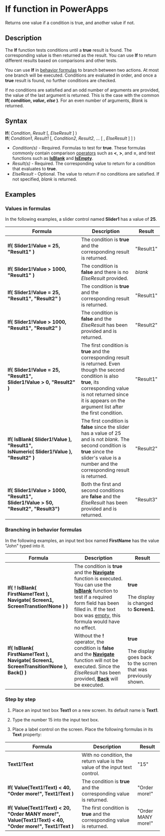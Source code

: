<properties
	pageTitle="PowerApps: If function"
	description="Reference information for the If function in PowerApps, including syntax and examples"
	services=""
	suite="powerapps"
	documentationCenter="na"
	authors="gregli-msft"
	manager="dwrede"
	editor=""
	tags=""/>

<tags
   ms.service="powerapps"
   ms.devlang="na"
   ms.topic="article"
   ms.tgt_pltfrm="na"
   ms.workload="na"
   ms.date="11/07/2015"
   ms.author="gregli"/>

# If function in PowerApps #

Returns one value if a condition is true, and another value if not. 

## Description ##

The **If** function tests conditions until a **true** result is found.  The corresponding value is then returned as the result.  You can use **If** to return different results based on comparisons and other tests.  

You can use **If** in [behavior formulas](working-with-formulas-in-depth.md#behavior-formulas) to branch between two actions.  At most one branch will be executed.  Conditions are evaluated in order, and once a **true** result is found, no further conditions are checked.

If no conditions are satisfied and an odd number of arguments are provided, the value of the last argument is returned.  This is the case with the common **If( *condition*, *value*, *else* )**.  For an even number of arguments, *Blank* is returned.

## Syntax ##

**If**( *Condition*, *Result* [, *ElseResult* ] )<br>**If**( *Condition1*, *Result1* [, *Condition2*, *Result2*, ... [ , *ElseResult* ] ] )

- *Condition(s)* - Required.  Formulas to test for **true**.  These formulas commonly contain comparison [operators](operators.md) such as **<**, **>**, and **=**, and test functions such as **[IsBlank](function-isblank-isempty.md)** and **[IsEmpty](function-isblank-isempty.md)**.
- *Result(s)* - Required.  The corresponding value to return for a condition that evaluates to **true**.
- *ElseResult* - Optional.  The value to return if no conditions are satisfied.  If not specified, *blank* is returned.

## Examples ##

### Values in formulas ###

In the following examples, a slider control named **Slider1** has a value of **25**.

| Formula | Description | Result |
|---------|-------------|--------|
| **If( Slider1!Value&nbsp;=&nbsp;25, "Result1" )** | The condition is **true** and the corresponding result is returned. | "Result1" |
| **If( Slider1!Value&nbsp;>&nbsp;1000, "Result1" )** | The condition is **false** and there is no *ElseResult* provided.  | *blank* |
| **If( Slider1!Value&nbsp;=&nbsp;25, "Result1", "Result2" )** | The condition is **true** and the corresponding result is returned. | "Result1" |
| **If( Slider1!Value&nbsp;>&nbsp;1000, "Result1", "Result2" )** | The condition is **false** and the *ElseResult* has been provided and is returned.   | "Result2" |
| **If( Slider1!Value&nbsp;=&nbsp;25, "Result1", Slider1!Value&nbsp;>&nbsp;0, "Result2" )** | The first condition is **true** and the corresponding result is returned.  Even though the second condition is also **true**, its corresponding value is not returned since it is appears on the argument list after the first condition.  | "Result1" |
| **If( IsBlank(&nbsp;Slider1!Value&nbsp;), "Result1", IsNumeric(&nbsp;Slider1!Value&nbsp;), "Result2" )** | The first condition is **false** since the slider has a value of 25 and is not *blank*.  The second condition is **true** since the slider's value is a number and the corresponding result is returned. | "Result2" |
| **If( Slider1!Value&nbsp;>&nbsp;1000, "Result1", Slider1!Value&nbsp;>&nbsp;50, "Result2", "Result3")** | Both the first and second conditions are **false** and the *ElseResult* has been provided and is returned. | "Result3" |

### Branching in behavior formulas ###

In the following examples, an input text box named **FirstName** has the value "John" typed into it.

| Formula | Description | Result |
|---------|-------------|--------|
| **If( ! IsBlank( FirstName!Text ), Navigate(&nbsp;Screen1, ScreenTranstion!None ) )** | The condition is **true** and the **[Navigate](function-navigate.md)** function is executed. You can use the **[IsBlank](function-isblank-isempty.md)** function to test if a required form field has been filled in.  If the text box was [empty](function-isblank-isempty.md), this formula would have no effect.  | **true**<br><br>The display is changed to **Screen1**. |
| **If( IsBlank( FirstName!Text ), Navigate(&nbsp;Screen1, ScreenTransition!None ), Back() )** | Without the **!** operator, the condition is **false** and the **[Navigate](function-navigate.md)** function will not be executed.  Since the *ElseResult* has been provided, **[Back](function-navigate.md)** will be executed. | **true**<br><br>The display goes back to the scrren that was previously shown. |

### Step by step ###

1. Place an input text box **Text1** on a new screen.  Its default name is **Text1**.
  
2. Type the number 15 into the input text box.
 
3. Place a label control on the screen.  Place the following formulas in its **Text** property:

| Formula | Description | Result |
|---------|-------------|--------|
| **Text1!Text** | With no condition, the return value is the value of the input text control. | "15" |
| **If( Value(Text1!Text) < 40, "Order more!", Text1!Text )** | The condition is **true** and the corresponding value is returned. | "Order more!" |
| **If( Value(Text1!Text) < 20, "Order MANY more!", Value(Text1!Text) < 40, "Order more!", Text1!Text )** |  The first condition is **true** and the corresponding value is returned. | "Order MANY more!" |



